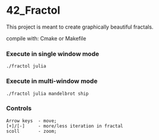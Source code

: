 # 42_Fractol

This project is meant to create graphically beautiful fractals.



compile with: Cmake or Makefile

### Execute in single window mode
`./fractol julia`

### Execute in multi-window mode
`./fractol julia mandelbrot ship`

### Controls

    Arrow keys  - move;
    [+]/[-]     - more/less iteration in fractal
    scoll       - zoom;
